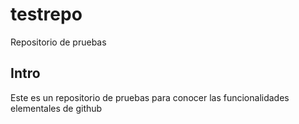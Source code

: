 # testrepo
Repositorio de pruebas

## Intro
Este es un repositorio de pruebas para conocer las funcionalidades elementales de github

